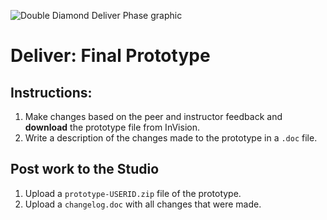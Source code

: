 ![Double Diamond Deliver Phase graphic](/assets/dd-process-deliver-1200px@2x.png)

# Deliver: Final Prototype

## Instructions:

1. Make changes based on the peer and instructor feedback and **download** the prototype file from InVision.
2. Write a description of the changes made to the prototype in a `.doc` file.

## Post work to the Studio

1. Upload a `prototype-USERID.zip` file of the prototype.
2. Upload a `changelog.doc` with all changes that were made.



